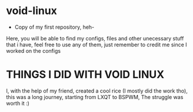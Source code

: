 # void-linux
- Copy of my first repository, heh-

Here, you will be able to find my configs, files and other unecessary stuff that i have, feel free to use any of them, just remember to credit me since I worked on the configs 

# THINGS I DID WITH VOID LINUX
I, with the help of my friend, created a cool rice (I mostly did the work tho), this was a long journey, starting from LXQT to BSPWM, The struggle was worth it :)
